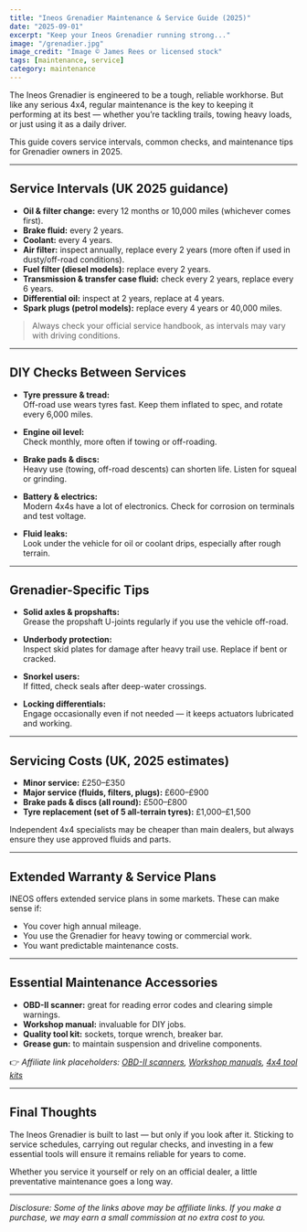 ```yaml
---
title: "Ineos Grenadier Maintenance & Service Guide (2025)"
date: "2025-09-01"
excerpt: "Keep your Ineos Grenadier running strong..."
image: "/grenadier.jpg"
image_credit: "Image © James Rees or licensed stock"
tags: [maintenance, service]
category: maintenance
---
```



The Ineos Grenadier is engineered to be a tough, reliable workhorse. But like any serious 4x4, regular maintenance is the key to keeping it performing at its best — whether you’re tackling trails, towing heavy loads, or just using it as a daily driver.  

This guide covers service intervals, common checks, and maintenance tips for Grenadier owners in 2025.

---

## Service Intervals (UK 2025 guidance)

- **Oil & filter change:** every 12 months or 10,000 miles (whichever comes first).  
- **Brake fluid:** every 2 years.  
- **Coolant:** every 4 years.  
- **Air filter:** inspect annually, replace every 2 years (more often if used in dusty/off-road conditions).  
- **Fuel filter (diesel models):** replace every 2 years.  
- **Transmission & transfer case fluid:** check every 2 years, replace every 6 years.  
- **Differential oil:** inspect at 2 years, replace at 4 years.  
- **Spark plugs (petrol models):** replace every 4 years or 40,000 miles.  

> Always check your official service handbook, as intervals may vary with driving conditions.

---

## DIY Checks Between Services

- **Tyre pressure & tread:**  
  Off-road use wears tyres fast. Keep them inflated to spec, and rotate every 6,000 miles.  

- **Engine oil level:**  
  Check monthly, more often if towing or off-roading.  

- **Brake pads & discs:**  
  Heavy use (towing, off-road descents) can shorten life. Listen for squeal or grinding.  

- **Battery & electrics:**  
  Modern 4x4s have a lot of electronics. Check for corrosion on terminals and test voltage.  

- **Fluid leaks:**  
  Look under the vehicle for oil or coolant drips, especially after rough terrain.  

---

## Grenadier-Specific Tips

- **Solid axles & propshafts:**  
  Grease the propshaft U-joints regularly if you use the vehicle off-road.  

- **Underbody protection:**  
  Inspect skid plates for damage after heavy trail use. Replace if bent or cracked.  

- **Snorkel users:**  
  If fitted, check seals after deep-water crossings.  

- **Locking differentials:**  
  Engage occasionally even if not needed — it keeps actuators lubricated and working.  

---

## Servicing Costs (UK, 2025 estimates)

- **Minor service:** £250–£350  
- **Major service (fluids, filters, plugs):** £600–£900  
- **Brake pads & discs (all round):** £500–£800  
- **Tyre replacement (set of 5 all-terrain tyres):** £1,000–£1,500  

Independent 4x4 specialists may be cheaper than main dealers, but always ensure they use approved fluids and parts.

---

## Extended Warranty & Service Plans

INEOS offers extended service plans in some markets. These can make sense if:  
- You cover high annual mileage.  
- You use the Grenadier for heavy towing or commercial work.  
- You want predictable maintenance costs.  

---

## Essential Maintenance Accessories

- **OBD-II scanner:** great for reading error codes and clearing simple warnings.  
- **Workshop manual:** invaluable for DIY jobs.  
- **Quality tool kit:** sockets, torque wrench, breaker bar.  
- **Grease gun:** to maintain suspension and driveline components.  

👉 *Affiliate link placeholders: [OBD-II scanners](#), [Workshop manuals](#), [4x4 tool kits](#)*

---

## Final Thoughts

The Ineos Grenadier is built to last — but only if you look after it. Sticking to service schedules, carrying out regular checks, and investing in a few essential tools will ensure it remains reliable for years to come.  

Whether you service it yourself or rely on an official dealer, a little preventative maintenance goes a long way.

---

*Disclosure: Some of the links above may be affiliate links. If you make a purchase, we may earn a small commission at no extra cost to you.*

